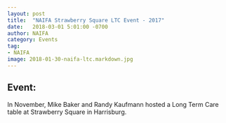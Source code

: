 ```yaml
---
layout: post
title:  "NAIFA Strawberry Square LTC Event - 2017"
date:   2018-03-01 5:01:00 -0700
author: NAIFA
category: Events
tag:
- NAIFA
image: 2018-01-30-naifa-ltc.markdown.jpg
---
```


## Event:
In November, Mike Baker and Randy Kaufmann hosted a Long Term Care table at Strawberry Square in Harrisburg.  
